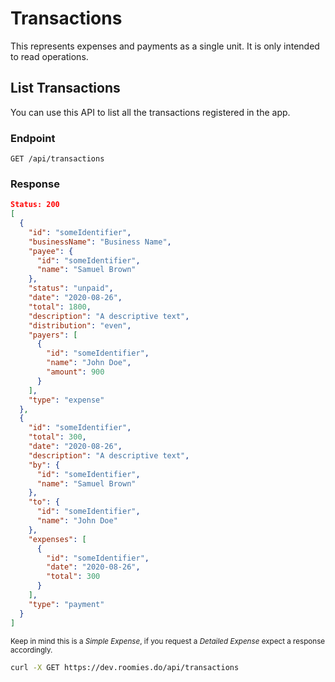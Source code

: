 <Block>

# Transactions

This represents expenses and payments as a single unit.
It is only intended to read operations.

</Block>

<Block>

## List Transactions

You can use this API to list all the transactions registered in the app.

### Endpoint

```
GET /api/transactions
```

### Response

```json
Status: 200
[
  {
    "id": "someIdentifier",
    "businessName": "Business Name",
    "payee": {
      "id": "someIdentifier",
      "name": "Samuel Brown"
    },
    "status": "unpaid",
    "date": "2020-08-26",
    "total": 1800,
    "description": "A descriptive text",
    "distribution": "even",
    "payers": [
      {
        "id": "someIdentifier",
        "name": "John Doe",
        "amount": 900
      }
    ],
    "type": "expense"
  },
  {
    "id": "someIdentifier",
    "total": 300,
    "date": "2020-08-26",
    "description": "A descriptive text",
    "by": {
      "id": "someIdentifier",
      "name": "Samuel Brown"
    },
    "to": {
      "id": "someIdentifier",
      "name": "John Doe"
    },
    "expenses": [
      {
        "id": "someIdentifier",
        "date": "2020-08-26",
        "total": 300
      }
    ],
    "type": "payment"
  }
]
```

<small>Keep in mind this is a _Simple Expense_, if you request a _Detailed Expense_ expect a response accordingly.</small>

<Example>

<CURL>

```bash
curl -X GET https://dev.roomies.do/api/transactions
```

</CURL>

</Example>

</Block>
